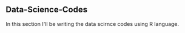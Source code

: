 ## Data-Science-Codes ##    

In this section I'll be writing the data scirnce codes using R language.      

